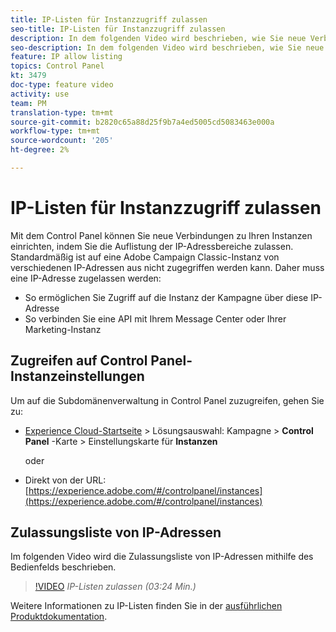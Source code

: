 ```yaml
---
title: IP-Listen für Instanzzugriff zulassen
seo-title: IP-Listen für Instanzzugriff zulassen
description: In dem folgenden Video wird beschrieben, wie Sie neue Verbindungen zu Ihren Instanzen einrichten, indem Sie die Auflistung der IP-Adressbereiche zulassen.
seo-description: In dem folgenden Video wird beschrieben, wie Sie neue Verbindungen zu Ihren Instanzen einrichten, indem Sie die Auflistung der IP-Adressbereiche zulassen.
feature: IP allow listing
topics: Control Panel
kt: 3479
doc-type: feature video
activity: use
team: PM
translation-type: tm+mt
source-git-commit: b2820c65a88d25f9b7a4ed5005cd5083463e000a
workflow-type: tm+mt
source-wordcount: '205'
ht-degree: 2%

---
```



# IP-Listen für Instanzzugriff zulassen

Mit dem Control Panel können Sie neue Verbindungen zu Ihren Instanzen einrichten, indem Sie die Auflistung der IP-Adressbereiche zulassen. Standardmäßig ist auf eine Adobe Campaign Classic-Instanz von verschiedenen IP-Adressen aus nicht zugegriffen werden kann. Daher muss eine IP-Adresse zugelassen werden:

* So ermöglichen Sie Zugriff auf die Instanz der Kampagne über diese IP-Adresse
* So verbinden Sie eine API mit Ihrem Message Center oder Ihrer Marketing-Instanz

## Zugreifen auf Control Panel-Instanzeinstellungen

Um auf die Subdomänenverwaltung in Control Panel zuzugreifen, gehen Sie zu:

* [Experience Cloud-Startseite](https://experience.adobe.com/#/home) > Lösungsauswahl: Kampagne > **Control Panel** -Karte > Einstellungskarte für **Instanzen**

   oder
* Direkt von der URL: [https://experience.adobe.com/#/controlpanel/instances](https://experience.adobe.com/#/controlpanel/instances)

## Zulassungsliste von IP-Adressen

Im folgenden Video wird die Zulassungsliste von IP-Adressen mithilfe des Bedienfelds beschrieben.

>[!VIDEO](https://video.tv.adobe.com/v/28726?quality=12)
*IP-Listen zulassen (03:24 Min.)*

Weitere Informationen zu IP-Listen finden Sie in der [ausführlichen Produktdokumentation](https://helpx.adobe.com/de/campaign/kb/control-panel-instance-settings.html).
